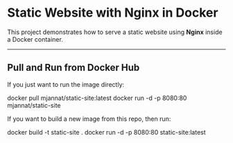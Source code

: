 # Static Website with Nginx in Docker

This project demonstrates how to serve a static website using **Nginx** inside a Docker container.

---

## Pull and Run from Docker Hub

If you just want to run the image directly:

docker pull mjannat/static-site:latest
docker run -d -p 8080:80 mjannat/static-site


If you want to build a new image from this repo, then run:

docker build -t static-site .
docker run -d -p 8080:80 static-site:latest


